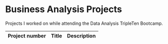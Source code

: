 #  Business Analysis Projects
Projects I worked on while attending the Data Analysis TripleTen Bootcamp.


| Project number | Title | Description |
| :-----------: | ----------- |----------- |
